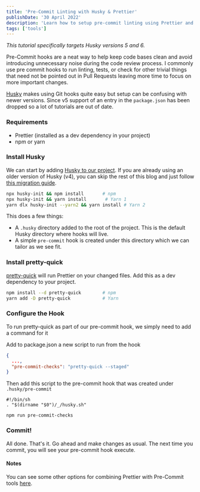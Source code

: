 ```yaml
---
title: 'Pre-Commit Linting with Husky & Prettier'
publishDate: '30 April 2022'
description: 'Learn how to setup pre-commit linting using Prettier and newer versions of Husky'
tags: ['tools']
---
```


_This tutorial specifically targets Husky versions 5 and 6._

Pre-Commit hooks are a neat way to help keep code bases clean and avoid introducing unnecessary noise during the code review process. I commonly use pre commit hooks to run linting, tests, or check for other trivial things that need not be pointed out in Pull Requests leaving more time to focus on more important changes.

[Husky](https://github.com/typicode/husky) makes using Git hooks quite easy but setup can be confusing with newer versions. Since v5 support of an entry in the `package.json` has been dropped so a lot of tutorials are out of date.

### Requirements

- Prettier (installed as a dev dependency in your project)
- npm or yarn

### Install Husky

We can start by adding [Husky to our project](https://typicode.github.io/husky/#/?id=install). If you are already using an older version of Husky (v4), you can skip the rest of this blog and just follow [this migration guide](https://typicode.github.io/husky/#/?id=migrate-from-v4-to-v6).

```bash
npx husky-init && npm install       # npm
npx husky-init && yarn install       # Yarn 1
yarn dlx husky-init --yarn2 && yarn install # Yarn 2
```

This does a few things:

- A `.husky` directory added to the root of the project. This is the default Husky directory where hooks will live.
- A simple `pre-commit` hook is created under this directory which we can tailor as we see fit.

### Install pretty-quick

[pretty-quick](https://github.com/azz/pretty-quick#readme) will run Prettier on your changed files. Add this as a dev dependency to your project.

```bash
npm install --d pretty-quick        # npm
yarn add -D pretty-quick            # Yarn
```

### Configure the Hook

To run pretty-quick as part of our pre-commit hook, we simply need to add a command for it

Add to package.json a new script to run from the hook

```json
{
  ...,
  "pre-commit-checks": "pretty-quick --staged"
}
```

Then add this script to the pre-commit hook that was created under `.husky/pre-commit`

```
#!/bin/sh
. "$(dirname "$0")/_/husky.sh"

npm run pre-commit-checks

```

### Commit!

All done. That's it. Go ahead and make changes as usual. The next time you commit, you will see your pre-commit hook execute.

#### Notes

You can see some other options for combining Prettier with Pre-Commit tools [here](https://prettier.io/docs/en/precommit.html).